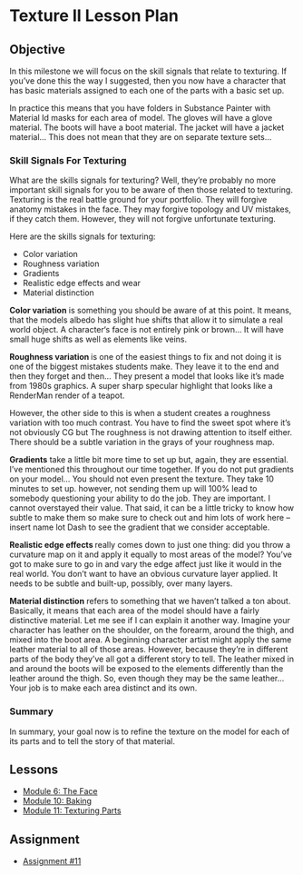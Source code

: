 # Texture II Lesson Plan

<h2><span>Objective</span></h2>
<p>In this milestone we will focus on the skill signals that relate to texturing. If you’ve done this the way I suggested, then you now have a character that has basic materials assigned to each one of the parts with a basic set up.&nbsp;</p>
<p>In practice this means that you have folders in Substance Painter with Material Id masks for each area of model. The gloves will have a glove material. The boots will have a boot material. The jacket will have a jacket material… This does not mean that they are on separate texture sets…</p>
<h3>Skill Signals For Texturing</h3>
<p>What are the skills signals for texturing? Well, they’re probably no more important skill signals for you to be aware of then those related to texturing. Texturing is the real battle ground for your portfolio. They will forgive anatomy mistakes in the face. They may forgive topology and UV mistakes, if they catch them. However, they will not forgive unfortunate texturing.</p>
<p>Here are the skills signals for texturing:</p>
<ul>
<li>Color variation</li>
<li>Roughness variation</li>
<li>Gradients</li>
<li>Realistic edge effects and wear</li>
<li>Material distinction</li>
</ul>
<p><strong>Color variation</strong> is something you should be aware of at this point. It means, that the models albedo has slight hue shifts that allow it to simulate a real world object. A character‘s face is not entirely pink or brown… It will have small huge shifts as well as elements like veins.</p>
<p><strong>Roughness variation </strong>is one of the easiest things to fix and not doing it is one of the biggest mistakes students make. They leave it to the end and then they forget and then… They present a model that looks like it’s made from 1980s graphics. A super sharp specular highlight that looks like a RenderMan render of a teapot.</p>
<p>However, the other side to this is when a student creates a roughness variation with too much contrast. You have to find the sweet spot where it’s not obviously CG but The roughness is not drawing attention to itself either. There should be a subtle variation in the grays of your roughness map.</p>
<p><strong>Gradients</strong> take a little bit more time to set up but, again, they are essential. I’ve mentioned this throughout our time together. If you do not put gradients on your model… You should not even present the texture. They take 10 minutes to set up. however, not sending them up will 100% lead to somebody questioning your ability to do the job. They are important. I cannot overstayed their value. That said, it can be a little tricky to know how subtle to make them so make sure to check out and him lots of work here – insert name lot Dash to see the gradient that we consider acceptable.</p>
<p><strong>Realistic edge effects </strong>really comes down to just one thing: did you throw a curvature map on it and apply it equally to most areas of the model? You’ve got to make sure to go in and vary the edge affect just like it would in the real world. You don’t want to have an obvious curvature layer applied. It needs to be subtle and built-up, possibly, over many layers.</p>
<p><strong>Material distinction</strong> refers to something that we haven’t talked a ton about. Basically, it means that each area of the model should have a fairly distinctive material. Let me see if I can explain it another way. Imagine your character has leather on the shoulder, on the forearm, around the thigh, and mixed into the boot area. A beginning character artist might apply the same leather material to all of those areas. However, because they’re in different parts of the body they’ve all got a different story to tell. The leather mixed in and around the boots will be exposed to the elements differently than the leather around the thigh. So, even though they may be the same leather… Your job is to make each area distinct and its own.</p>
<h3>Summary</h3>
<p>In summary, your goal now is to refine the texture on the model for each of its parts and to tell the story of that material.</p>
<h2>Lessons</h2>
<ul>
<li><a class="inline_disabled" href="https://www.vertexschool.com/products/character-creation-for-games-in-unreal-engine-5-program-access/categories/2150946571" target="_blank">Module 6: The Face</a></li>
<li><a class="inline_disabled" href="https://www.vertexschool.com/products/character-creation-for-games-in-unreal-engine-5-program-access/categories/2150946583" target="_blank">Module 10: Baking</a></li>
<li><a class="inline_disabled" href="https://www.vertexschool.com/products/character-creation-for-games-in-unreal-engine-5-program-access/categories/2151037702" target="_blank">Module 11: Texturing Parts</a></li>
</ul>
<h2>Assignment</h2>
<ul>
<li><a title="Assignment #8: Texturing II" href="https://vertexschool.instructure.com/courses/285/assignments/2459" data-api-endpoint="https://vertexschool.instructure.com/api/v1/courses/285/assignments/2459" data-api-returntype="Assignment">Assignment #11</a></li>
</ul>
<p>&nbsp;</p>
<p>&nbsp;</p>